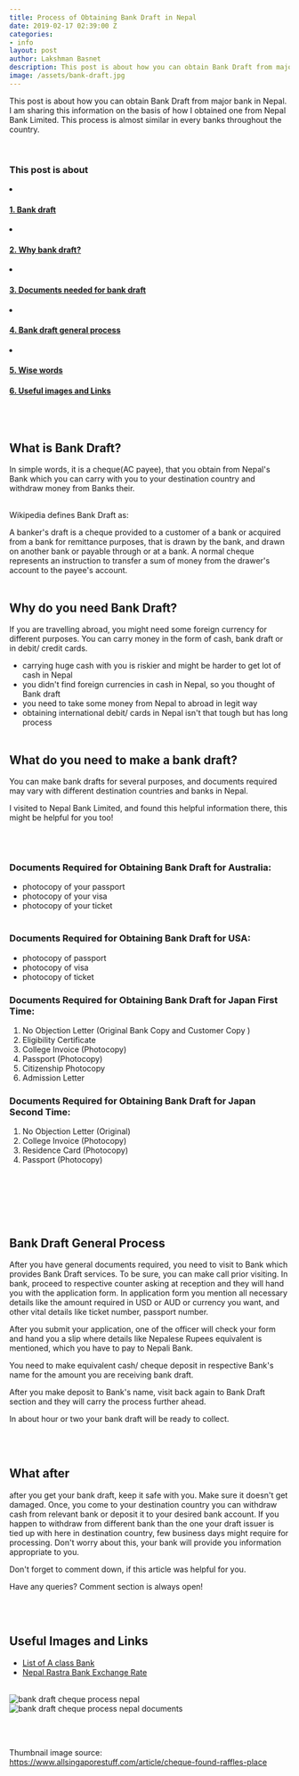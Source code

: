 ```yaml
---
title: Process of Obtaining Bank Draft in Nepal
date: 2019-02-17 02:39:00 Z
categories:
- info
layout: post
author: Lakshman Basnet
description: This post is about how you can obtain Bank Draft from major bank in Nepal. I am sharing this information on the basis of how I obtained one from Nepal Bank Limited. This process is almost similar in every banks throughout the country. 
image: /assets/bank-draft.jpg
---
```


This post is about how you can obtain Bank Draft from major bank in Nepal. I am sharing this information on the basis of how I obtained one from Nepal Bank Limited. This process is almost similar in every banks throughout the country. 

<br>

<div class="row">
<div class="col-md-6 sm-5 xs-5 tableofcontent">
	<h3 class="rhre">This post is about</h3>
	<li class="hre"><a href="#bank-draft"><h4>1. Bank draft</h4></a></li>
	<li class="hre"><a href="#why-bank-draft"><h4>2. Why bank draft?</h4></a></li>
	<li class="hre"><a href="#documents-needed-bank-draft"><h4>3. Documents needed for bank draft</h4></a></li>
	<li class="hre"><a href="#bank-draft-process"><h4>4. Bank draft general process</h4></a></li>
	<li class="hre"><a href="#draft-info"><h4>5. Wise words</h4></a></li>
	<a href="#bank-draft-images"><h4>6. Useful images and Links</h4></a>
	

</div>

</div>
<a name="bank-draft"></a>
<br><br>


## **What is Bank Draft?** ##
In simple words, it is a cheque(AC payee), that you obtain from Nepal's Bank which you can carry with you to your destination country and withdraw money from Banks their.

<br>
Wikipedia defines Bank Draft as:

A banker's draft is a cheque provided to a customer of a bank or acquired from a bank for remittance purposes, that is drawn by the bank, and drawn on another bank or payable through or at a bank. A normal cheque represents an instruction to transfer a sum of money from the drawer's account to the payee's account.
<a name="why-bank-draft"></a>
<br><br>
## **Why do you need Bank Draft?** ##
If you are travelling abroad, you might need some foreign currency for different purposes. You can carry money in the form of cash, bank draft or in debit/ credit cards.

- carrying huge cash with you is riskier and might be harder to get lot of cash in Nepal
- you didn't find foreign currencies in cash in Nepal, so you thought of Bank draft
- you need to take some money from Nepal to abroad in legit way
- obtaining international debit/ cards in Nepal isn't that tough but has long process
<a name="documents-needed-bank-draft"></a>
<br><br>

## **What do you need to make a bank draft?** ##
You can make bank drafts for several purposes, and documents required may vary with different destination countries and banks in Nepal.

I visited to Nepal Bank Limited, and found this helpful information there, this might be helpful for you too!

<br><br>
### <b> Documents Required for Obtaining Bank Draft for Australia:</b> ###

- photocopy of your passport
- photocopy of your visa
- photocopy of your ticket
<br><br>

### <b>Documents Required for Obtaining Bank Draft for USA: </b> ###

- photocopy of passport
- photocopy of visa
- photocopy of ticket

<div>
<div class="col-md-6">

<h3> <b>Documents Required for Obtaining Bank Draft for Japan First Time:</b> </h3>

1. No Objection Letter (Original Bank Copy and Customer Copy )<br>
2. Eligibility Certificate<br>
3. College Invoice (Photocopy)<br>
4. Passport (Photocopy)<br>
5. Citizenship Photocopy<br>
6. Admission Letter

</div>


<div class="col-md-6">

<h3><b> Documents Required for Obtaining Bank Draft for Japan Second Time:</b> </h3>

1. No Objection Letter (Original)<br>
2. College Invoice (Photocopy)<br>
3. Residence Card (Photocopy)<br>
4. Passport (Photocopy)<br><br><br><br>

</div>

</div>

<a name="bank-draft-process"></a>
<br> <br>

## **Bank Draft General Process** ##

After you have general documents required, you need to visit to Bank which provides Bank Draft services. To be sure, you can make call prior visiting. In bank, proceed to respective counter asking at reception and they will hand you with the application form. In application form you mention all necessary details like the amount required in USD or AUD or currency you want, and other vital details like ticket number, passport number.


After you submit your application, one of the officer will check your form and hand you a slip where details like Nepalese Rupees equivalent is mentioned, which you have to pay to Nepali Bank.


You need to make equivalent cash/ cheque deposit in respective Bank's name for the amount you are receiving bank draft. 

After you make deposit to Bank's name, visit back again to Bank Draft section and they will carry the process further ahead.


In about hour or two your bank draft will be ready to collect.


<a name="draft-info"></a>
<br><br>
## **What after** ##
after you get your bank draft, keep it safe with you. Make sure it doesn't get damaged. 
Once, you come to your destination country you can withdraw cash from relevant bank or deposit it to your desired bank account. If you happen to withdraw from different bank than the one your draft issuer is tied up with here in destination country, few business days might require for processing. Don't worry about this, your bank will provide you information appropriate to you.

Don't forget to comment down, if this article was helpful for you. 

Have any queries? Comment section is always open!

<a name="bank-draft-images"></a>
<br><br>
## **Useful Images and Links** ##

- [List of A class Bank](/info/a-class-banks-in-nepal)
- [Nepal Rastra Bank Exchange Rate](https://www.nrb.org.np/fxmexchangerate.php)
<br><br>

<img src="/assets/bank-draft-nepal-1.JPG" alt="bank draft cheque process nepal">
<br>
<img src="/assets/bank-draft-nepal-2.JPG" alt="bank draft cheque process nepal documents">

<br><br>

Thumbnail image source: https://www.allsingaporestuff.com/article/cheque-found-raffles-place